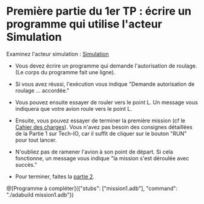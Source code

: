 # Première partie du 1er TP : écrire un programme qui utilise l'acteur Simulation

Examinez l'acteur simulation : [Simulation](http://wwwperso.insa-toulouse.fr/~lebotlan/Y/Ada-S1/acteurs-insa-air/simulation.ads.html)


 - Vous devez écrire un programme qui demande l'autorisation de roulage. (Le corps du programme fait une ligne).

 - Si vous avez réussi, l'exécution vous indique "Demande autorisation de roulage ... accordée."

 - Vous pouvez ensuite essayer de rouler vers le point L. Un message vous indiquera que votre avion roule vers le point L.

 - Ensuite, vous pouvez essayer de terminer la première mission (cf le [Cahier des charges](http://wwwperso.insa-toulouse.fr/~lebotlan/Y/Ada-S1/tp-m1.html)).
   Vous n'avez pas besoin des consignes détaillées de la Partie 1 sur Tech-IO, car il suffit de cliquer
   sur le bouton "RUN" pour tout lancer.

 - N'oubliez pas de ramener l'avion à son point de départ. Si cela fonctionne, un message vous indique "la mission s'est déroulée avec succès."
 
 - Pour terminer, faites la [partie 2](http://wwwperso.insa-toulouse.fr/~lebotlan/Y/Ada-S1/tp-m1.html).

@[Programme à compléter]({"stubs": ["mission1.adb"], "command": "./adabuild mission1.adb"})
